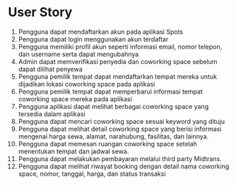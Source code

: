 # User Story

1.  Pengguna dapat mendaftarkan akun pada aplikasi Spots
2.  Pengguna dapat login menggunakan akun terdaftar
3.  Pengguna memiliki profil akun seperti informasi email, nomor telepon, dan username serta dapat mengubahnya
4.  Admin dapat memverifikasi penyedia dan coworking space sebelum dapat dilihat penyewa
5.  Pengguna pemilik tempat dapat mendaftarkan tempat mereka untuk dijadikan lokasi coworking space pada aplikasi
6.  Pengguna pemilik tempat dapat memperbarui informasi tempat coworking space mereka pada aplikasi
7.  Pengguna aplikasi dapat melihat berbagai coworking space yang tersedia dalam aplikasi
8.  Pengguna dapat mencari coworking space sesuai keyword yang dituju
9.  Pengguna dapat melihat detail coworking space yang berisi informasi mengenai harga sewa, alamat, narahubung, fasilitas, dan 
    lainnya.
10. Pengguna dapat memesan ruangan coworking space setelah menentukan tempat dan jadwal sewa. 
11. Pengguna dapat melakukan pembayaran melalui third party Midtrans.
12. Pengguna dapat melihat riwayat booking dengan detail nama coworking space, nomor, tanggal, harga, dan status transaksi 
